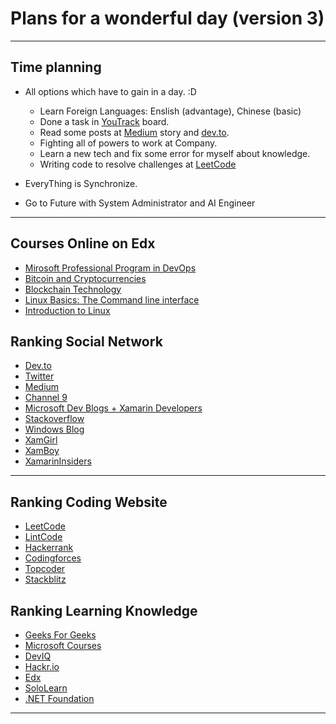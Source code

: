 # Plans for a wonderful day (version 3)

<hr/>

## Time planning

- All options which have to gain in a day. :D 

  - Learn Foreign Languages: Enslish (advantage), Chinese (basic)
  - Done a task in [YouTrack](https://moonsmile-dev.myjetbrains.com) board.
  - Read some posts at [Medium](https://medium.com/) story and [dev.to](https://dev.to/).
  - Fighting all of powers to work at Company.
  - Learn a new tech and fix some error for myself about knowledge.
  - Writing code to resolve challenges at [LeetCode](https://leetcode.com/)

- EveryThing is Synchronize.
- Go to Future with System Administrator and AI Engineer

<hr/>

## Courses Online on Edx

- [Mirosoft Professional Program in DevOps](https://www.edx.org/microsoft-professional-program-devops#edx-product-discovery-cards)
- [Bitcoin and Cryptocurrencies](https://courses.edx.org/courses/course-v1:BerkeleyX+CS198.1x+3T2018/course/)
- [Blockchain Technology](https://courses.edx.org/courses/course-v1:BerkeleyX+CS198.2x+1T2019/course/)
- [Linux Basics: The Command line interface](https://courses.edx.org/courses/course-v1:Dartmouth_IMTx+DART.IMT.C.06+2T2018/course/)
- [Introduction to Linux](https://courses.edx.org/courses/course-v1:LinuxFoundationX+LFS101x+3T2018/course/)

## Ranking Social Network

- [Dev.to](https://dev.to/)
- [Twitter](https://twitter.com/)
- [Medium](https://medium.com/)
- [Channel 9](https://channel9.msdn.com/)
- [Microsoft Dev Blogs + Xamarin Developers](https://devblogs.microsoft.com/)
- [Stackoverflow](https://stackoverflow.com/)
- [Windows Blog](https://blogs.windows.com/)
- [XamGirl](https://xamgirl.com/)
- [XamBoy](https://www.xamboy.com/)
- [XamarinInsiders](https://xamarininsider.com/)

<hr/>

## Ranking Coding Website

- [LeetCode](https://leetcode.com/)
- [LintCode](https://www.lintcode.com/)
- [Hackerrank](https://www.hackerrank.com/)
- [Codingforces](https://codeforces.com/)
- [Topcoder](https://www.topcoder.com/)
- [Stackblitz](https://stackblitz.com/)

## Ranking Learning Knowledge

- [Geeks For Geeks](https://www.geeksforgeeks.org/)
- [Microsoft Courses](https://developer.microsoft.com/en-us/collective/learning/courses)
- [DevIQ](https://deviq.com)
- [Hackr.io](https://hackr.io)
- [Edx](https://www.edx.org/)
- [SoloLearn](https://www.sololearn.com)
- [.NET Foundation](https://presentations.dotnetfoundation.org/)

<hr/>